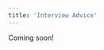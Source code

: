 ```yaml
---
title: 'Interview Advice'
---
```


Coming soon!

<!-- This section includes two mock interviews I created, each with accompanying question sheets, hint sheets, and answer sheets. While the questions are not taken from actual interviews, they closely resemble the types of questions that are likely to appear.

**Before looking at these interviews, please read the rest of this page to ensure you can make the most of the questions provided.**

These interviews are intentionally challenging, and you're not expected to complete all the questions within the allotted time. The focus is less on how many questions you answer and more on how you approach and respond to unfamiliar problems.

### Interview 1
    
[Questions](interview-1-questions.pdf), [Hints](interview-1-hints.pdf), [Answers](interview-1-answers.pdf)

- Contains 1 computer science question (split up into 4 parts). 
- Can be treated as a pre-reading interview (the first 2 pages are pre-reading). 
- Expected to take around 45 mins. 

### Interview 2

Coming soon. 

# How to Use these Questions 

It is up to you to decide how you use these questions, but I highly recommend you **think carefully about how to make best use of them**. For example, you will get a lot more out of doing a mock interview with these questions, rather than just working through them by yourself in silence. 

Here are my recommendations for how to use these questions effectively: 
- Try to find someone willing to interview you, e.g.
    - Compsci friend / family (graduated from university)
    - Compsci school friends
    - Fellow compsci university applicants (such as on the Cam CS Admissions Discord server) 
    - STEM friends / family (graduated from university)
    - Compsci / STEM school teachers 
- Ask them to read through the questions, hints, and answers in advance so they understand the basics of the question (this is easier for anyone with previous computer science and/or maths knowledge).
- Put yourself under interview conditions (put up a clock timer, sit in a room alone with just you and the interviewer / conduct an online interview, give yourself scrap paper / a drawing tablet to work out your ideas on, clear out any other distractions). 
- If the interviewer is less experienced with computer science, they should let you work through the problem, and only jump in with hints if you are stuck for longer than 1 or 2 minutes without making any progress. 
- If the interviewer is more experienced with compsci, they should try and walk through the problem with you, responding to the ideas you pose to keep you pointed in the right direction. They should never tell you the answer, but they can steadily drop more and more hints if you are stuck. See these mock interviews [here] and [here] for an example of what this looks like. 
- Remember to keep going even if you are stuck, don’t be tempted to break the illusion of the interview even if you are being interviewed by a friend. A large part of the interview is seeing how you react when you are stuck on a problem. 
- You are not expected to finish all parts of all interviews in the time: most successful candidates do not! If you are on a question for a disproportionate amount of time, the interviewer should move on and then come back to the question at the end if you have time. It is better to attempt all parts of the interview, than to complete only half the interview and not look at the remaining question(s).  
- If you have permission from the interviewer, record the interview and watch it back later. This helps you understand what you look like from the interviewer’s perspective. 
- If you cannot find someone to interview you, then record yourself solving the problem and speaking your thoughts out loud.

# Interview Preparation Advice

# Further Resources
- The CSAT exam (section B) contains interesting questions, which can be used as mock interview questions.
- Oxford have released some sample compsci interview questions [here].
- The Cam CS Admissions Discord server contains lots of good resources in #interview-prep and #resources. 
- Interview tips and a mock interview by Churchill’s Compsci Director of Studies: Dr. John Fawcett.
- Queens’ Compsci mock interview (a bit out-of-date, but still useful).

# Contact Me 
If you find any mistakes or ambiguities in either the questions, hints, or answers, please let me know at `@theduckmaster.` on Discord, or at dylan.moss2001@gmail.com by email. 

If you have any further questions, or would just like to let me know that you found these resources useful, please do not hesitate to contact me!  -->
